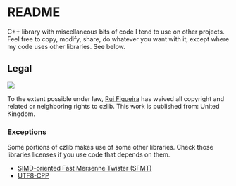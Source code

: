 # README #

C++ library with miscellaneous bits of code I tend to use on other projects.
Feel free to copy, modify, share, do whatever you want with it, except where my code uses other libraries. See below.

## Legal ##

[![](http://i.creativecommons.org/p/zero/1.0/88x31.png)](http://creativecommons.org/publicdomain/zero/1.0/)

To the extent possible under law, [Rui Figueira](http://www.ruifigueira.net) has waived all copyright and related or neighboring rights to czlib. This work is published from: United Kingdom.

### Exceptions ###

Some portions of czlib makes use of some other libraries. Check those libraries licenses if you use code that depends on them.

* [SIMD-oriented Fast Mersenne Twister (SFMT)](http://www.math.sci.hiroshima-u.ac.jp/~m-mat/MT/SFMT/)
* [UTF8-CPP](http://utfcpp.sourceforge.net/)
